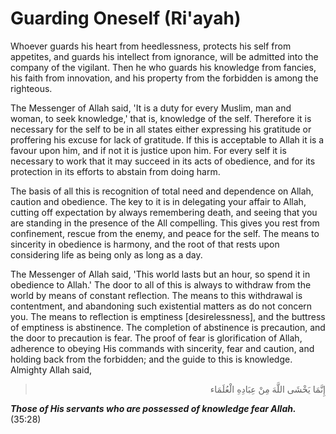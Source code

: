 Guarding Oneself (Ri'ayah)
==========================

Whoever guards his heart from heedlessness, protects his self from
appetites, and guards his intellect from ignorance, will be admitted
into the company of the vigilant. Then he who guards his knowledge from
fancies, his faith from innovation, and his property from the forbidden
is among the righteous.

The Messenger of Allah said, 'It is a duty for every Muslim, man and
woman, to seek knowledge,' that is, knowledge of the self. Therefore it
is necessary for the self to be in all states either expressing his
gratitude or proffering his excuse for lack of gratitude. If this is
acceptable to Allah it is a favour upon him, and if not it is justice
upon him. For every self it is necessary to work that it may succeed in
its acts of obedience, and for its protection in its efforts to abstain
from doing harm.

The basis of all this is recognition of total need and dependence on
Allah, caution and obedience. The key to it is in delegating your affair
to Allah, cutting off expectation by always remembering death, and
seeing that you are standing in the presence of the All compelling. This
gives you rest from confinement, rescue from the enemy, and peace for
the self. The means to sincerity in obedience is harmony, and the root
of that rests upon considering life as being only as long as a day.

The Messenger of Allah said, 'This world lasts but an hour, so spend it
in obedience to Allah.' The door to all of this is always to withdraw
from the world by means of constant reflection. The means to this
withdrawal is contentment, and abandoning such existential matters as do
not concern you. The means to reflection is emptiness [desirelessness],
and the buttress of emptiness is abstinence. The completion of
abstinence is precaution, and the door to precaution is fear. The proof
of fear is glorification of Allah, adherence to obeying His commands
with sincerity, fear and caution, and holding back from the forbidden;
and the guide to this is knowledge. Almighty Allah said,


<blockquote dir="rtl">
  <p>
إِنَّمَا يَخْشَى اللَّهَ مِنْ عِبَادِهِ الْعُلَمَاء
  </p>
</blockquote>

***Those of His servants who are possessed of knowledge fear
Allah.***(35:28)



